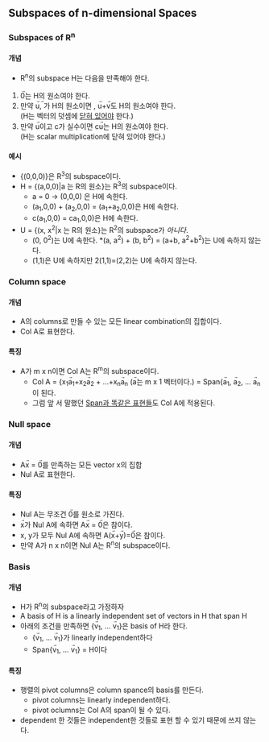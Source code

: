 ## Subspaces of n-dimensional Spaces
### Subspaces of R<sup>n</sup>
#### 개념
* R<sup>n</sup>의 subspace H는 다음을 만족해야 한다.
1. 0<sup>&#8407;</sup>는 H의 원소여야 한다.
2. 만약 u<sup>&#8407;</sup>, <sup>&#8407;</sup>가 H의 원소이면 , u<sup>&#8407;</sup>+v<sup>&#8407;</sup>도 H의 원소여야 한다.  
(H는 벡터의 덧셈에 [닫혀 있어야](https://3dmpengines.tistory.com/1586) 한다.)
3. 만약 u<sup>&#8407;</sup>이고 c가 실수이면 cu<sup>&#8407;</sup>는 H의 원소여야 한다.  
(H는 scalar multiplication에 닫혀 있어야 한다.)
#### 예시
* {(0,0,0)}은 R<sup>3</sup>의 subspace이다.
* H = {(a,0,0)|a 는 R의 원소}는 R<sup>3</sup>의 subspace이다.
    * a = 0 -> (0,0,0) 은 H에 속한다.
	* (a<sub>1</sub>,0,0) + (a<sub>2</sub>,0,0) = (a<sub>1</sub>+a<sub>2</sub>,0,0)은 H에 속한다.
	* c(a<sub>1</sub>,0,0) = ca<sub>1</sub>,0,0)은 H에 속한다.
* U = {(x, x<sup>2</sup>|x 는 R의 원소}는 R<sup>2</sup>의 subspace가 *아니다*.
    * (0, 0<sup>2</sup>)는 U에 속한다.
	*(a, a<sup>2</sup>) + (b, b<sup>2</sup>) = (a+b, a<sup>2</sup>+b<sup>2</sup>)는 U에 속하지 않는다.
	* (1,1)은 U에 속하지만 2(1,1)=(2,2)는 U에 속하지 않는다.
### Column space
#### 개념
* A의 columns로 만들 수 있는 모든 linear combination의 집합이다.
* Col A로 표현한다.
#### 특징
* A가 m x n이면 Col A는 R<sup>m</sup>의 subspace이다.
    * Col A = {x<sub>1</sub>a<sup>&#8407;</sup><sub>1</sub>+x<sub>2</sub>a<sup>&#8407;</sup><sub>2</sub> + ...+x<sub>n</sub>a<sup>&#8407;</sup><sub>n</sub> (a<sup>&#8407;</sup>는 m x 1 벡터이다.) = Span{a<sup>&#8407;</sup><sub>1</sub>, a<sup>&#8407;</sup><sub>2</sub>, ... a<sup>&#8407;</sup><sub>n</sub>이 된다.
	* 그럼 앞 서 말했던 [Span과 똑같은 표현들](https://github.com/kaonmir/Linear-algebra/blob/master/04.%20Matrix%20Equation.md#%EB%AC%B8%EC%A0%9C-%EB%B0%94%EA%BE%B8%EA%B8%B0)도 Col A에 적용된다.
### Null space	
#### 개념
* Ax<sup>&#8407;</sup> = 0<sup>&#8407;</sup>를 만족하는 모든 vector x의 집합
* Nul A로 표현한다.
#### 특징
* Nul A는 무조건 0<sup>&#8407;</sup>를 원소로 가진다.
* x<sup>&#8407;</sup>가 Nul A에 속하면 Ax<sup>&#8407;</sup> = 0<sup>&#8407;</sup>은 참이다.
* x, y가 모두 Nul A에 속하면 A(x<sup>&#8407;</sup>+y<sup>&#8407;</sup>)=0<sup>&#8407;</sup>은 참이다.
* 만약 A가 n x n이면 Nul A는 R<sup>n</sup>의 subspace이다.
### Basis
#### 개념
* H가 R<sup>n</sup>의 subspace라고 가정하자
* A basis of H is a linearly independent set of vectors in H that span H
* 아래의 조건을 만족하면 {v<sup>&#8407;</sup><sub>1</sub>, ... v<sup>&#8407;</sup><sub>1</sub>}은 basis of H라 한다.
    * {v<sup>&#8407;</sup><sub>1</sub>, ... v<sup>&#8407;</sup><sub>1</sub>}가 linearly independent하다
	* Span{v<sup>&#8407;</sup><sub>1</sub>, ... v<sup>&#8407;</sup><sub>1</sub>} = H이다
#### 특징
* 행렬의 pivot columns은 column spance의 basis를 만든다.
	* pivot columns는 linearly independent하다.
	* pivot oclumns는 Col A의 span이 될 수 있다.
* dependent 한 것들은 independent한 것들로 표현 할 수 있기 때문에 쓰지 않는다.